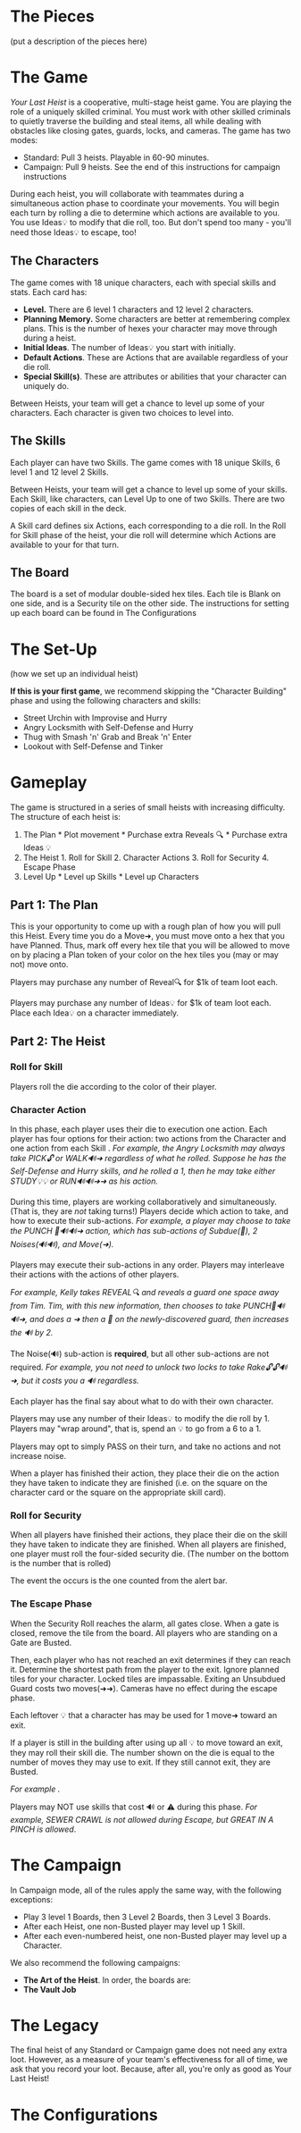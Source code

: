 # The Pieces

(put a description of the pieces here)


# The Game

_Your Last Heist_ is a cooperative, multi-stage heist game. You are playing the role of a uniquely skilled criminal. You must work with other skilled criminals to quietly traverse the building and steal items, all while dealing with obstacles like closing gates, guards, locks, and cameras. The game has two modes:
  * Standard: Pull 3 heists. Playable in 60-90 minutes.
  * Campaign: Pull 9 heists. See the end of this instructions for campaign instructions

During each heist, you will collaborate with teammates during a simultaneous action phase to coordinate your movements. You will begin each turn by rolling a die to determine which actions are available to you. You use Ideas💡 to modify that die roll, too. But don't spend too many - you'll need those Ideas💡 to escape, too!

## The Characters

The game comes with 18 unique characters, each with special skills and stats. Each card has:

  * **Level.** There are 6 level 1 characters and 12 level 2 characters.
  * **Planning Memory.** Some characters are better at remembering complex plans. This is the number of hexes your character may move through during a heist.
  * **Initial Ideas**. The number of Ideas💡 you start with initially.
  * **Default Actions**. These are Actions that are available regardless of your die roll.
  * **Special Skill(s)**. These are attributes or abilities that your character can uniquely do.

Between Heists, your team will get a chance to level up some of your characters. Each character is given two choices to level into.

## The Skills

Each player can have two Skills. The game comes with 18 unique Skills, 6 level 1 and 12 level 2 Skills.

Between Heists, your team will get a chance to level up some of your skills. Each Skill, like characters, can Level Up to one of two Skills. There are two copies of each skill in the deck.

A Skill card defines six Actions, each corresponding to a die roll. In the Roll for Skill phase of the heist, your die roll will determine which Actions are available to your for that turn.

## The Board

The board is a set of modular double-sided hex tiles. Each tile is Blank on one side, and is a Security tile on the other side. The instructions for setting up each board can be found in The Configurations

# The Set-Up

(how we set up an individual heist)



**If this is your first game**, we recommend skipping the "Character Building" phase and using the following characters and skills:

  * Street Urchin with Improvise and Hurry
  * Angry Locksmith with Self-Defense and Hurry
  * Thug with Smash 'n' Grab and Break 'n' Enter
  * Lookout with Self-Defense and Tinker

# Gameplay

The game is structured in a series of small heists with increasing difficulty. The structure of each heist is:

  1. The Plan
    * Plot movement
    * Purchase extra Reveals 🔍
    * Purchase extra Ideas 💡
  2. The Heist
    1. Roll for Skill
    2. Character Actions
    3. Roll for Security
    4. Escape Phase
  3. Level Up
    * Level up Skills
    * Level up Characters

## Part 1: The Plan

This is your opportunity to come up with a rough plan of how you will pull this Heist. Every time you do a Move➜, you must move onto a hex that you have Planned. Thus, mark off every hex tile that you will be allowed to move on by placing a Plan token of your color on the hex tiles you (may or may not) move onto.

Players may purchase any number of Reveal🔍 for $1k of team loot each.

Players may purchase any number of Ideas💡 for $1k of team loot each. Place each Idea💡 on a character immediately.

## Part 2: The Heist

### Roll for Skill

Players roll the die according to the color of their player.

### Character Action

In this phase, each player uses their die to execution one action. Each player has four options for their action: two actions from the Character and one action from each Skill . *For example, the Angry Locksmith may always take PICK🔓 or WALK🔊➜ regardless of what he rolled. Suppose he has the Self-Defense and Hurry skills, and he rolled a 1, then he may take either STUDY💡💡 or RUN🔊🔊➜➜ as his action.*

During this time, players are working collaboratively and simultaneously. (That is, they are *not* taking turns!) Players decide which action to take, and how to execute their sub-actions. *For example, a player may choose to take the PUNCH 👊🔊🔊➜ action, which has sub-actions of Subdue(👊), 2 Noises(🔊🔊), and Move(➜).*

Players may execute their sub-actions in any order. Players may interleave their actions with the actions of other players.

*For example, Kelly takes REVEAL🔍 and reveals a guard one space away from Tim. Tim, with this new information, then chooses to take PUNCH👊🔊🔊➜, and does a ➜ then a 👊 on the newly-discovered guard, then increases the 🔊 by 2.*

The Noise(🔊) sub-action is **required**, but all other sub-actions are not required. *For example, you not need to unlock two locks to take Rake🔓🔓🔊➜, but it costs you a 🔊 regardless.*

Each player has the final say about what to do with their own character.

Players may use any number of their Ideas💡 to modify the die roll by 1. Players may "wrap around", that is, spend an 💡 to go from a 6 to a 1.

Players may opt to simply PASS on their turn, and take no actions and not increase noise.

When a player has finished their action, they place their die on the action they have taken to indicate they are finished (i.e. on the square on the character card or the square on the appropriate skill card).

### Roll for Security

When all players have finished their actions, they place their die on the skill they have taken to indicate they are finished. When all players are finished, one player must roll the four-sided security die. (The number on the bottom is the number that is rolled)

The event the occurs is the one counted from the alert bar.

### The Escape Phase

When the Security Roll reaches the alarm, all gates close. When a gate is closed, remove the tile from the board. All players who are standing on a Gate are Busted.

Then, each player who has not reached an exit determines if they can reach it. Determine the shortest path from the player to the exit. Ignore planned tiles for your character. Locked tiles are impassable. Exiting an Unsubdued Guard costs two moves(➜➜). Cameras have no effect during the escape phase.

Each leftover 💡 that a character has may be used for 1 move➜ toward an exit.

If a player is still in the building after using up all 💡 to move toward an exit, they may roll their skill die. The number shown on the die is equal to the number of moves they may use to exit. If they still cannot exit, they are Busted.

*For example .*

Players may NOT use skills that cost 🔊 or ⚠ during this phase. *For example, SEWER CRAWL is not allowed during Escape, but GREAT IN A PINCH is allowed*.

# The Campaign

In Campaign mode, all of the rules apply the same way, with the following exceptions:
  * Play 3 level 1 Boards, then 3 Level 2 Boards, then 3 Level 3 Boards.
  * After each Heist, one non-Busted player may level up 1 Skill.
  * After each even-numbered heist, one non-Busted player may level up a Character.

We also recommend the following campaigns:
  * **The Art of the Heist**. In order, the boards are:
  * **The Vault Job**

# The Legacy

The final heist of any Standard or Campaign game does not need any extra loot. However, as a measure of your team's effectiveness for all of time, we ask that you record your loot. Because, after all, you're only as good as Your Last Heist!

# The Configurations
